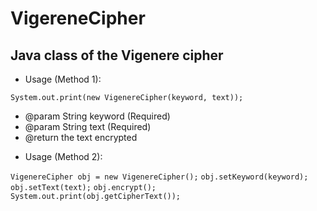 VigereneCipher
==============

Java class of the Vigenere cipher
--------------

* Usage (Method 1): 

 ``` System.out.print(new VigenereCipher(keyword, text)); ```
 
 - @param String keyword (Required)
 - @param String text    (Required)
 - @return the text encrypted

* Usage (Method 2):


 ``` VigenereCipher obj = new VigenereCipher(); ```
 ``` obj.setKeyword(keyword); ```
 ``` obj.setText(text); ```
 ``` obj.encrypt(); ```
 ``` System.out.print(obj.getCipherText()); ```
 
 
